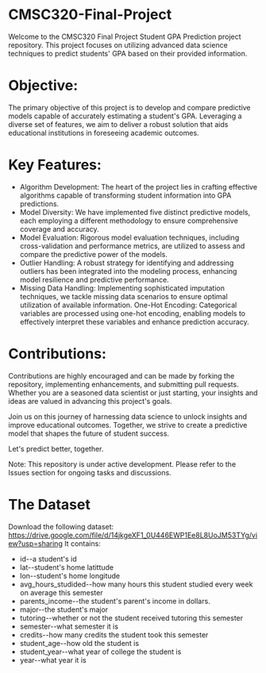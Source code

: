 # CMSC320-Final-Project

Welcome to the CMSC320 Final Project Student GPA Prediction project repository. This project focuses on utilizing advanced data science techniques to predict students' GPA based on their provided information.

# Objective:
The primary objective of this project is to develop and compare predictive models capable of accurately estimating a student's GPA. Leveraging a diverse set of features, we aim to deliver a robust solution that aids educational institutions in foreseeing academic outcomes.

# Key Features:

* Algorithm Development: The heart of the project lies in crafting effective algorithms capable of transforming student information into GPA predictions.
* Model Diversity: We have implemented five distinct predictive models, each employing a different methodology to ensure comprehensive coverage and accuracy.
* Model Evaluation: Rigorous model evaluation techniques, including cross-validation and performance metrics, are utilized to assess and compare the predictive power of the models.
* Outlier Handling: A robust strategy for identifying and addressing outliers has been integrated into the modeling process, enhancing model resilience and predictive performance.
* Missing Data Handling: Implementing sophisticated imputation techniques, we tackle missing data scenarios to ensure optimal utilization of available information.
One-Hot Encoding: Categorical variables are processed using one-hot encoding, enabling models to effectively interpret these variables and enhance prediction accuracy.

# Contributions:
Contributions are highly encouraged and can be made by forking the repository, implementing enhancements, and submitting pull requests. Whether you are a seasoned data scientist or just starting, your insights and ideas are valued in advancing this project's goals.

Join us on this journey of harnessing data science to unlock insights and improve educational outcomes. Together, we strive to create a predictive model that shapes the future of student success.

Let's predict better, together.

Note: This repository is under active development. Please refer to the Issues section for ongoing tasks and discussions.
# The Dataset
Download the following dataset: https://drive.google.com/file/d/14jkgeXF1_0U446EWP1Ee8L8UoJM53TYg/view?usp=sharing
 It contains:

*   id--a student's id
*   lat--student's home latittude
*   lon--student's home longitude
*   avg_hours_studided--how many hours this student studied every week on average this semester
*   parents_income--the student's parent's income in dollars.
*   major--the student's major
*   tutoring--whether or not the student received tutoring this semester
*   semester--what semester it is
*   credits--how many credits the student took this semester
*   student_age--how old the student is
*   student_year--what year of college the student is
*   year--what year it is



